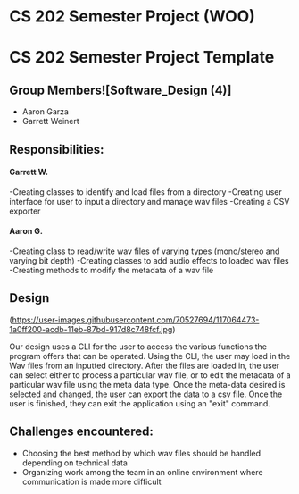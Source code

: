 # CS 202 Semester Project (WOO)

# CS 202 Semester Project Template
## Group Members![Software_Design (4)]

- Aaron Garza
- Garrett Weinert

## Responsibilities:
#### Garrett W. 
-Creating classes to identify and load files from a directory
-Creating user interface for user to input a directory and manage wav files
-Creating a CSV exporter
#### Aaron G. 
-Creating class to read/write wav files of varying types (mono/stereo and varying bit depth)
-Creating classes to add audio effects to loaded wav files
-Creating methods to modify the metadata of a wav file

## Design
(https://user-images.githubusercontent.com/70527694/117064473-1a0ff200-acdb-11eb-87bd-917d8c748fcf.jpg)

Our design uses a CLI for the user to access the various functions the program offers that can be operated. Using the CLI, the user may load in the Wav files from an inputted directory. After the files are loaded in, the user can select either to process a particular wav file, or to edit the metadata of a particular wav file using the meta data type. Once the meta-data desired is selected and changed, the user can export the data to a csv file. Once the user is finished, they can exit the application using an "exit" command.


## Challenges encountered:
- Choosing the best method by which wav files should be handled depending on technical data
- Organizing work among the team in an online environment where communication is made more difficult
